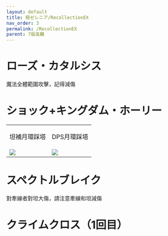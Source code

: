 ```yaml
---
layout: default
title: 極ゼレニア/RecollectionEX
nav_order: 3
permalink: /RecollectionEX
parent: 7版高難
---
```


# ローズ・カタルシス
魔法全體範圍攻擊，記得減傷  

# ショック+キングダム・ホーリー
<table>
  <tr>
    <td width="50%">
      <p style="text-align:center">
       坦補月環踩塔  
      </p>  
    </td>
    <td>
     <p style="text-align:center">
      DPS月環踩塔  
     </p>
    </td>
  </tr>
    <tr>
    <td width="50%">
     <img src="https://img.game8.jp/11195275/ff30f7c196293b5be0585bec7751a786.png/original">
    </td>
    <td>
      <img src="https://img.game8.jp/11195276/1b9e03a070150f4ea96b683fa9083b74.png/original">
    </td>
  </tr>
</table>

# スペクトルブレイク
對牽線者對坦大傷，請注意牽線和坦減傷  

# クライムクロス（1回目）

